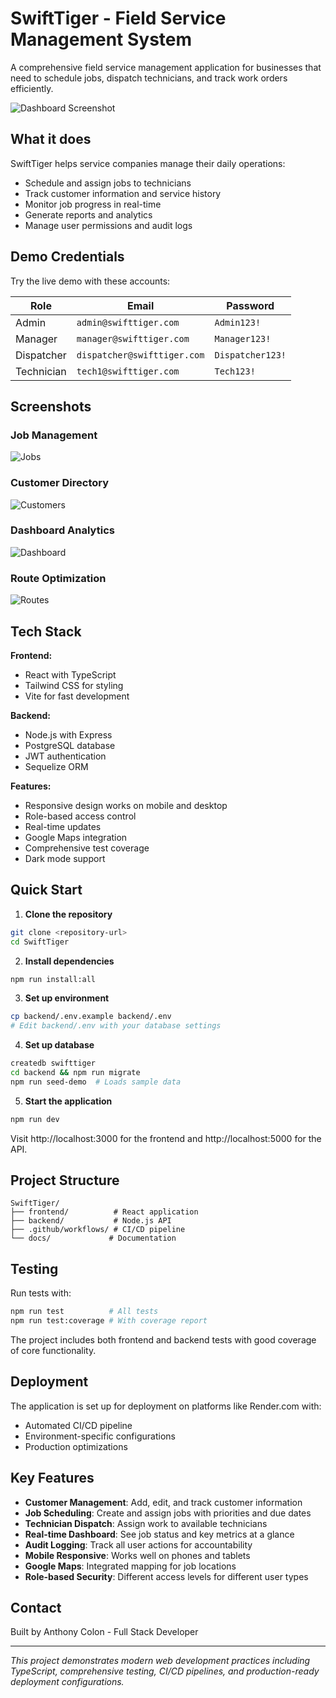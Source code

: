 # SwiftTiger - Field Service Management System

A comprehensive field service management application for businesses that need to schedule jobs, dispatch technicians, and track work orders efficiently.

![Dashboard Screenshot](https://github.com/user-attachments/assets/1e08c9b1-f163-49cd-b97f-85f813e63ec4)

## What it does

SwiftTiger helps service companies manage their daily operations:
- Schedule and assign jobs to technicians
- Track customer information and service history  
- Monitor job progress in real-time
- Generate reports and analytics
- Manage user permissions and audit logs

## Demo Credentials

Try the live demo with these accounts:

| Role | Email | Password |
|------|-------|----------|
| Admin | `admin@swifttiger.com` | `Admin123!` |
| Manager | `manager@swifttiger.com` | `Manager123!` |
| Dispatcher | `dispatcher@swifttiger.com` | `Dispatcher123!` |
| Technician | `tech1@swifttiger.com` | `Tech123!` |

## Screenshots

### Job Management
![Jobs](https://github.com/user-attachments/assets/7d912ec0-6277-4510-868e-dbc9974256a6)

### Customer Directory
![Customers](https://github.com/user-attachments/assets/089a9a43-76c7-42cf-ab5f-8aa0a3382f56)

### Dashboard Analytics
![Dashboard](https://github.com/user-attachments/assets/ad7de798-a7ec-4911-b9a1-74f719cab866)

### Route Optimization
![Routes](https://github.com/user-attachments/assets/b6d7ead4-a980-42d3-be66-90090feced1b)

## Tech Stack

**Frontend:**
- React with TypeScript
- Tailwind CSS for styling
- Vite for fast development

**Backend:**
- Node.js with Express
- PostgreSQL database
- JWT authentication
- Sequelize ORM

**Features:**
- Responsive design works on mobile and desktop
- Role-based access control
- Real-time updates
- Google Maps integration
- Comprehensive test coverage
- Dark mode support

## Quick Start

1. **Clone the repository**
```bash
git clone <repository-url>
cd SwiftTiger
```

2. **Install dependencies**
```bash
npm run install:all
```

3. **Set up environment**
```bash
cp backend/.env.example backend/.env
# Edit backend/.env with your database settings
```

4. **Set up database**
```bash
createdb swifttiger
cd backend && npm run migrate
npm run seed-demo  # Loads sample data
```

5. **Start the application**
```bash
npm run dev
```

Visit http://localhost:3000 for the frontend and http://localhost:5000 for the API.

## Project Structure

```
SwiftTiger/
├── frontend/          # React application
├── backend/           # Node.js API
├── .github/workflows/ # CI/CD pipeline
└── docs/             # Documentation
```

## Testing

Run tests with:
```bash
npm run test          # All tests
npm run test:coverage # With coverage report
```

The project includes both frontend and backend tests with good coverage of core functionality.

## Deployment

The application is set up for deployment on platforms like Render.com with:
- Automated CI/CD pipeline
- Environment-specific configurations
- Production optimizations

## Key Features

- **Customer Management**: Add, edit, and track customer information
- **Job Scheduling**: Create and assign jobs with priorities and due dates  
- **Technician Dispatch**: Assign work to available technicians
- **Real-time Dashboard**: See job status and key metrics at a glance
- **Audit Logging**: Track all user actions for accountability
- **Mobile Responsive**: Works well on phones and tablets
- **Google Maps**: Integrated mapping for job locations
- **Role-based Security**: Different access levels for different user types

## Contact

Built by Anthony Colon - Full Stack Developer

---

*This project demonstrates modern web development practices including TypeScript, comprehensive testing, CI/CD pipelines, and production-ready deployment configurations.*